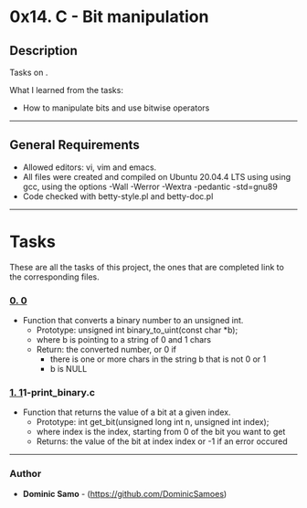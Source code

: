 # 0x14. C - Bit manipulation

## Description

Tasks on .

What I learned from the tasks:

* How to manipulate bits and use bitwise operators

---

## General Requirements
* Allowed editors: vi, vim and emacs.
* All files were created and compiled on Ubuntu 20.04.4 LTS using using gcc, using the options -Wall -Werror -Wextra -pedantic -std=gnu89
* Code checked with betty-style.pl and betty-doc.pl

---

# Tasks

These are all the tasks of this project, the ones that are completed link to the corresponding files.

### [0. 0](./0-binary_to_uint.c)
* Function that converts a binary number to an unsigned int.
  - Prototype: unsigned int binary_to_uint(const char *b);
  - where b is pointing to a string of 0 and 1 chars
  - Return: the converted number, or 0 if
	+ there is one or more chars in the string b that is not 0 or 1
	+ b is NULL

### [1. 1](./)1-print_binary.c
* Function that returns the value of a bit at a given index.
	- Prototype: int get_bit(unsigned long int n, unsigned int index);
	- where index is the index, starting from 0 of the bit you want to get
	- Returns: the value of the bit at index index or -1 if an error occured

 

---

### Author
* **Dominic Samo** - (https://github.com/DominicSamoes)

